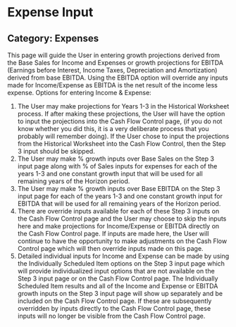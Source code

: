 # Expense Input
## Category: Expenses
This page will guide the User in entering growth projections derived from the Base Sales for Income and Expenses or growth projections for EBITDA (Earnings before Interest, Income Taxes, Depreciation and Amortization) derived from base EBITDA.
Using the EBITDA option will override any inputs made for Income/Expense as EBITDA is the net result of the income less expense.
Options for entering Income & Expense:
1. The User may make projections for Years 1-3 in the Historical Worksheet process. If after making these projections, the User will have the option to input the projections into the Cash Flow Control page, (if you do not know whether you did this, it is a very deliberate process that you probably will remember doing). If the User chose to input the projections from the Historical Worksheet into the Cash Flow Control, then the Step 3 input should be skipped.
2. The User may make % growth inputs over Base Sales on the Step 3 input page along with % of Sales inputs for expenses for each of the years 1-3 and one constant growth input that will be used for all remaining years of the Horizon period.
3. The User may make % growth inputs over Base EBITDA on the Step 3 input page for each of the years 1-3 and one constant growth input for EBITDA that will be used for all remaining years of the Horizon period.
4. There are override inputs available for each of these Step 3 inputs on the Cash Flow Control page and the User may choose to skip the inputs here and make projections for Income/Expense or EBITDA directly on the Cash Flow Control page. If inputs are made here, the User will continue to have the opportunity to make adjustments on the Cash Flow Control page which will then override inputs made on this page.
5. Detailed individual inputs for Income and Expense can be made by using the Individually Scheduled Item options on the Step 3 input page which will provide individualized input options that are not available on the Step 3 input page or on the Cash Flow Control page.
The Individually Scheduled Item results and all of the Income and Expense or EBITDA growth inputs on the Step 3 input page will show up separately and be included on the Cash Flow Control page. If these are subsequently overridden by inputs directly to the Cash Flow Control page, these inputs will no longer be visible from the Cash Flow Control page.
